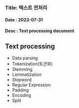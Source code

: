 ### Title: 텍스트 전처리
#### Date : 2023-07-31
#### Desc : Text processing document


## Text processing
- Data parsing 
- Tokenization(토큰화)
- Stemming
- Lemmatization
- Stopword
- Regular Expression
- Padding
- Encoding
- Split

